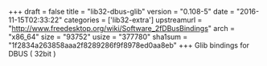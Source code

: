 +++
draft = false
title = "lib32-dbus-glib"
version = "0.108-5"
date = "2016-11-15T02:33:22"
categories = ['lib32-extra']
upstreamurl = "http://www.freedesktop.org/wiki/Software_2fDBusBindings"
arch = "x86_64"
size = "93752"
usize = "377780"
sha1sum = "1f2834a263858aaa2f8289286f9f8978ed0aa8eb"
+++
Glib bindings for DBUS ( 32bit )